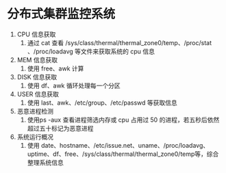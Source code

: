 # 分布式集群监控系统

1. CPU 信息获取
   1. 通过 cat 查看 /sys/class/thermal/thermal_zone0/temp、/proc/stat	、/proc/loadavg 等文件来获取系统的 cpu 信息
2. MEM 信息获取
   1. 使用 free、awk 计算
3. DISK 信息获取
   1. 使用 df、awk 循环处理每一个分区
4. USER 信息获取
   1. 使用 last、awk、/etc/group、/etc/passwd 等获取信息
5. 恶意进程检测
   1. 使用ps -aux	查看进程筛选内存或 cpu 占用过 50 的进程，若五秒后依然超过五十标记为恶意进程
6. 系统运行概况
   1. 使用 date、hostname、/etc/issue.net、uname、/proc/loadavg、uptime、df、free、/sys/class/thermal/thermal_zone0/temp等，综合整理系统信息